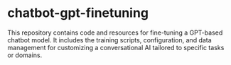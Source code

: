 # chatbot-gpt-finetuning
This repository contains code and resources for fine-tuning a GPT-based chatbot model. It includes the training scripts, configuration, and data management for customizing a conversational AI tailored to specific tasks or domains.
